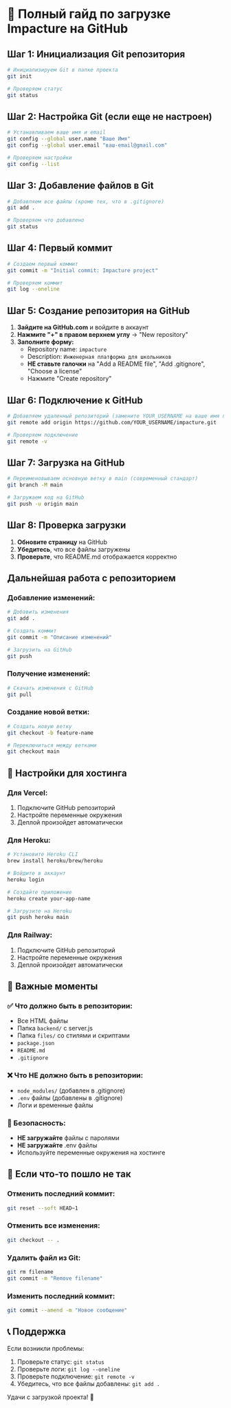 # 🚀 Полный гайд по загрузке Impacture на GitHub

## Шаг 1: Инициализация Git репозитория

```bash
# Инициализируем Git в папке проекта
git init

# Проверяем статус
git status
```

## Шаг 2: Настройка Git (если еще не настроен)

```bash
# Устанавливаем ваше имя и email
git config --global user.name "Ваше Имя"
git config --global user.email "ваш-email@gmail.com"

# Проверяем настройки
git config --list
```

## Шаг 3: Добавление файлов в Git

```bash
# Добавляем все файлы (кроме тех, что в .gitignore)
git add .

# Проверяем что добавлено
git status
```

## Шаг 4: Первый коммит

```bash
# Создаем первый коммит
git commit -m "Initial commit: Impacture project"

# Проверяем коммит
git log --oneline
```

## Шаг 5: Создание репозитория на GitHub

1. **Зайдите на GitHub.com** и войдите в аккаунт
2. **Нажмите "+" в правом верхнем углу** → "New repository"
3. **Заполните форму:**
   - Repository name: `impacture`
   - Description: `Инженерная платформа для школьников`
   - **НЕ ставьте галочки** на "Add a README file", "Add .gitignore", "Choose a license"
   - Нажмите "Create repository"

## Шаг 6: Подключение к GitHub

```bash
# Добавляем удаленный репозиторий (замените YOUR_USERNAME на ваше имя пользователя)
git remote add origin https://github.com/YOUR_USERNAME/impacture.git

# Проверяем подключение
git remote -v
```

## Шаг 7: Загрузка на GitHub

```bash
# Переименовываем основную ветку в main (современный стандарт)
git branch -M main

# Загружаем код на GitHub
git push -u origin main
```

## Шаг 8: Проверка загрузки

1. **Обновите страницу** на GitHub
2. **Убедитесь**, что все файлы загружены
3. **Проверьте**, что README.md отображается корректно

## Дальнейшая работа с репозиторием

### Добавление изменений:
```bash
# Добавить изменения
git add .

# Создать коммит
git commit -m "Описание изменений"

# Загрузить на GitHub
git push
```

### Получение изменений:
```bash
# Скачать изменения с GitHub
git pull
```

### Создание новой ветки:
```bash
# Создать новую ветку
git checkout -b feature-name

# Переключиться между ветками
git checkout main
```

## 🔧 Настройки для хостинга

### Для Vercel:
1. Подключите GitHub репозиторий
2. Настройте переменные окружения
3. Деплой произойдет автоматически

### Для Heroku:
```bash
# Установите Heroku CLI
brew install heroku/brew/heroku

# Войдите в аккаунт
heroku login

# Создайте приложение
heroku create your-app-name

# Загрузите на Heroku
git push heroku main
```

### Для Railway:
1. Подключите GitHub репозиторий
2. Настройте переменные окружения
3. Деплой произойдет автоматически

## 📝 Важные моменты

### ✅ Что должно быть в репозитории:
- Все HTML файлы
- Папка `backend/` с server.js
- Папка `files/` со стилями и скриптами
- `package.json`
- `README.md`
- `.gitignore`

### ❌ Что НЕ должно быть в репозитории:
- `node_modules/` (добавлен в .gitignore)
- `.env` файлы (добавлены в .gitignore)
- Логи и временные файлы

### 🔐 Безопасность:
- **НЕ загружайте** файлы с паролями
- **НЕ загружайте** .env файлы
- Используйте переменные окружения на хостинге

## 🚨 Если что-то пошло не так

### Отменить последний коммит:
```bash
git reset --soft HEAD~1
```

### Отменить все изменения:
```bash
git checkout -- .
```

### Удалить файл из Git:
```bash
git rm filename
git commit -m "Remove filename"
```

### Изменить последний коммит:
```bash
git commit --amend -m "Новое сообщение"
```

## 📞 Поддержка

Если возникли проблемы:
1. Проверьте статус: `git status`
2. Проверьте логи: `git log --oneline`
3. Проверьте подключение: `git remote -v`
4. Убедитесь, что все файлы добавлены: `git add .`

Удачи с загрузкой проекта! 🎉 
